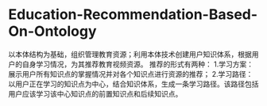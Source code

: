 # Education-Recommendation-Based-On-Ontology
以本体结构为基础，组织管理教育资源；利用本体技术创建用户知识体系，根据用户的自身学习情况，为其推荐教育视频资源。
推荐的形式有两种：
1.学习方案：展示用户所有知识点的掌握情况并对各个知识点进行资源的推荐；
2.学习路径：以用户正在学习的知识点为中心，结合知识体系，生成一条学习路径。该路径包括用户应该学习该中心知识点的前置知识点和后续知识点。
